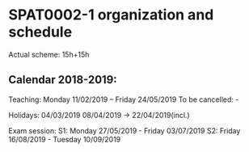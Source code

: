 # SPAT0002-1 organization and schedule

Actual scheme: 15h+15h 

## Calendar 2018-2019:

Teaching: 
Monday 11/02/2019 – Friday 24/05/2019
To be cancelled: -

Holidays:
04/03/2019
08/04/2019 -> 22/04/2019(incl.)

Exam session: 
S1: Monday 27/05/2019 - Friday 03/07/2019
S2: Friday 16/08/2019 - Tuesday 10/09/2019
